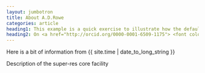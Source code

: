 ```yaml
---
layout: jumbotron
title: About A.D.Rowe
categories: article
heading1: This example is a quick exercise to illustrate how the default, static and fixed to top navbar work. It includes the responsive CSS and HTML, so it also adapts to your viewport and device.
heading2: On <a href="http://orcid.org/0000-0001-6509-1175"> <font color="#898989">ORC</font><font color="A8C149">ID</font> </a>
---
```


Here is a bit of information from {{ site.time | date_to_long_string }}

Description of the super-res core facility